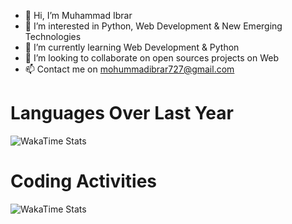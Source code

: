 - 👋 Hi, I’m Muhammad Ibrar
- 👀 I’m interested in Python, Web Development & New Emerging Technologies 
- 🌱 I’m currently learning Web Development & Python
- 💞️ I’m looking to collaborate on open sources projects on Web
- 📫 Contact me on mohummadibrar727@gmail.com
  
# Languages Over Last Year
![WakaTime Stats](https://wakatime.com/share/@Muhummad_Ibrar/be56ac5b-6876-4d85-b128-14a971aa1175.svg)

# Coding Activities 
![WakaTime Stats](https://wakatime.com/share/@Muhummad_Ibrar/1602d126-d66b-4d71-9927-d0d248fdef30.svg)


<!---
Muhammad-Ibrar727/Muhammad-Ibrar727 is a ✨ special ✨ repository because its `README.md` (this file) appears on your GitHub profile.
You can click the Preview link to take a look at your changes.
--->
